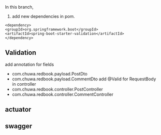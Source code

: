 In this branch,
1. add new dependencies in pom.
```
<dependency>
<groupId>org.springframework.boot</groupId>
<artifactId>spring-boot-starter-validation</artifactId>
</dependency>
```

## Validation
add annotation for fields
* com.chuwa.redbook.payload.PostDto
* com.chuwa.redbook.payload.CommentDto
  add @Valid for RequestBody in controller
* com.chuwa.redbook.controller.PostController
* com.chuwa.redbook.controller.CommentController


## actuator


## swagger